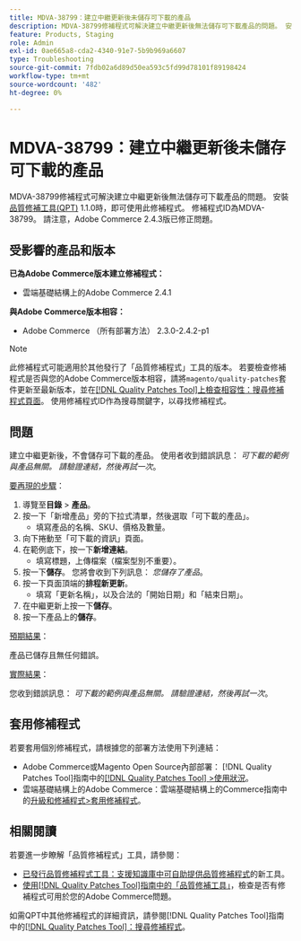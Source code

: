 ```yaml
---
title: MDVA-38799：建立中繼更新後未儲存可下載的產品
description: MDVA-38799修補程式可解決建立中繼更新後無法儲存可下載產品的問題。 安裝[Quality Patches Tool (QPT)](https://experienceleague.adobe.com/zh-hant/docs/commerce-operations/tools/quality-patches-tool/quality-patches-tool-to-self-serve-quality-patches) 1.1.0時，即可使用此修補程式。 修補程式ID為MDVA-38799。 請注意，Adobe Commerce 2.4.3版已修正問題。
feature: Products, Staging
role: Admin
exl-id: 0ae665a8-cda2-4340-91e7-5b9b969a6607
type: Troubleshooting
source-git-commit: 7fdb02a6d89d50ea593c5fd99d78101f89198424
workflow-type: tm+mt
source-wordcount: '482'
ht-degree: 0%

---
```


# MDVA-38799：建立中繼更新後未儲存可下載的產品

MDVA-38799修補程式可解決建立中繼更新後無法儲存可下載產品的問題。 安裝[品質修補工具(QPT)](https://experienceleague.adobe.com/zh-hant/docs/commerce-operations/tools/quality-patches-tool/quality-patches-tool-to-self-serve-quality-patches) 1.1.0時，即可使用此修補程式。 修補程式ID為MDVA-38799。 請注意，Adobe Commerce 2.4.3版已修正問題。

## 受影響的產品和版本

**已為Adobe Commerce版本建立修補程式：**

* 雲端基礎結構上的Adobe Commerce 2.4.1

**與Adobe Commerce版本相容：**

* Adobe Commerce （所有部署方法） 2.3.0-2.4.2-p1

>[!NOTE]
>
>此修補程式可能適用於其他發行了「品質修補程式」工具的版本。 若要檢查修補程式是否與您的Adobe Commerce版本相容，請將`magento/quality-patches`套件更新至最新版本，並在[[!DNL Quality Patches Tool]上檢查相容性：搜尋修補程式頁面](https://experienceleague.adobe.com/zh-hant/docs/commerce-operations/tools/quality-patches-tool/quality-patches-tool-to-self-serve-quality-patches)。 使用修補程式ID作為搜尋關鍵字，以尋找修補程式。

## 問題

建立中繼更新後，不會儲存可下載的產品。 使用者收到錯誤訊息： *可下載的範例與產品無關。 請驗證連結，然後再試一次*。

<u>要再現的步驟</u>：

1. 導覽至&#x200B;**目錄** > **產品**。
1. 按一下「新增產品」旁的下拉式清單，然後選取「可下載的產品」。
   * 填寫產品的名稱、SKU、價格及數量。
1. 向下捲動至「可下載的資訊」頁面。
1. 在範例底下，按一下&#x200B;**新增連結**。
   * 填寫標題，上傳檔案（檔案型別不重要）。
1. 按一下&#x200B;**儲存**。 您將會收到下列訊息： *您儲存了產品*。
1. 按一下頁面頂端的&#x200B;**排程新更新**。
   * 填寫「更新名稱」，以及合法的「開始日期」和「結束日期」。
1. 在中繼更新上按一下&#x200B;**儲存**。
1. 按一下產品上的&#x200B;**儲存**。

<u>預期結果</u>：

產品已儲存且無任何錯誤。

<u>實際結果</u>：

您收到錯誤訊息： *可下載的範例與產品無關。 請驗證連結，然後再試一次*。

## 套用修補程式

若要套用個別修補程式，請根據您的部署方法使用下列連結：

* Adobe Commerce或Magento Open Source內部部署： [!DNL Quality Patches Tool]指南中的[[!DNL Quality Patches Tool] >使用狀況](/help/tools/quality-patches-tool/usage.md)。
* 雲端基礎結構上的Adobe Commerce：雲端基礎結構上的Commerce指南中的[升級和修補程式>套用修補程式](https://experienceleague.adobe.com/docs/commerce-cloud-service/user-guide/develop/upgrade/apply-patches.html?lang=zh-Hant)。

## 相關閱讀

若要進一步瞭解「品質修補程式」工具，請參閱：

* [已發行品質修補程式工具：支援知識庫中可自助提供品質修補程式](https://experienceleague.adobe.com/zh-hant/docs/commerce-operations/tools/quality-patches-tool/quality-patches-tool-to-self-serve-quality-patches)的新工具。
* [使用[!DNL Quality Patches Tool]指南中的「品質修補工具」](/help/tools/quality-patches-tool/patches-available-in-qpt/check-patch-for-magento-issue-with-magento-quality-patches.md)，檢查是否有修補程式可用於您的Adobe Commerce問題。

如需QPT中其他修補程式的詳細資訊，請參閱[!DNL Quality Patches Tool]指南中的[[!DNL Quality Patches Tool]：搜尋修補程式](https://experienceleague.adobe.com/tools/commerce-quality-patches/index.html?lang=zh-Hant)。
